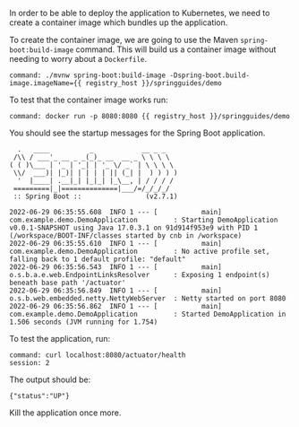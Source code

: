 In order to be able to deploy the application to Kubernetes, we need to create a container image which bundles up the application.

To create the container image, we are going to use the Maven `spring-boot:build-image` command. This will build us a container image without needing to worry about a `Dockerfile`.

```terminal:execute
command: ./mvnw spring-boot:build-image -Dspring-boot.build-image.imageName={{ registry_host }}/springguides/demo
```

To test that the container image works run:

```terminal:execute
command: docker run -p 8080:8080 {{ registry_host }}/springguides/demo
```

You should see the startup messages for the Spring Boot application.

```
  .   ____          _            __ _ _
 /\\ / ___'_ __ _ _(_)_ __  __ _ \ \ \ \
( ( )\___ | '_ | '_| | '_ \/ _` | \ \ \ \
 \\/  ___)| |_)| | | | | || (_| |  ) ) ) )
  '  |____| .__|_| |_|_| |_\__, | / / / /
 =========|_|==============|___/=/_/_/_/
 :: Spring Boot ::                (v2.7.1)

2022-06-29 06:35:55.608  INFO 1 --- [           main] com.example.demo.DemoApplication         : Starting DemoApplication v0.0.1-SNAPSHOT using Java 17.0.3.1 on 91d914f953e9 with PID 1 (/workspace/BOOT-INF/classes started by cnb in /workspace)
2022-06-29 06:35:55.610  INFO 1 --- [           main] com.example.demo.DemoApplication         : No active profile set, falling back to 1 default profile: "default"
2022-06-29 06:35:56.543  INFO 1 --- [           main] o.s.b.a.e.web.EndpointLinksResolver      : Exposing 1 endpoint(s) beneath base path '/actuator'
2022-06-29 06:35:56.849  INFO 1 --- [           main] o.s.b.web.embedded.netty.NettyWebServer  : Netty started on port 8080
2022-06-29 06:35:56.862  INFO 1 --- [           main] com.example.demo.DemoApplication         : Started DemoApplication in 1.506 seconds (JVM running for 1.754)
```

To test the application, run:

```terminal:execute
command: curl localhost:8080/actuator/health
session: 2
```

The output should be:

```
{"status":"UP"}
```

Kill the application once more.

```terminal:interrupt
```
